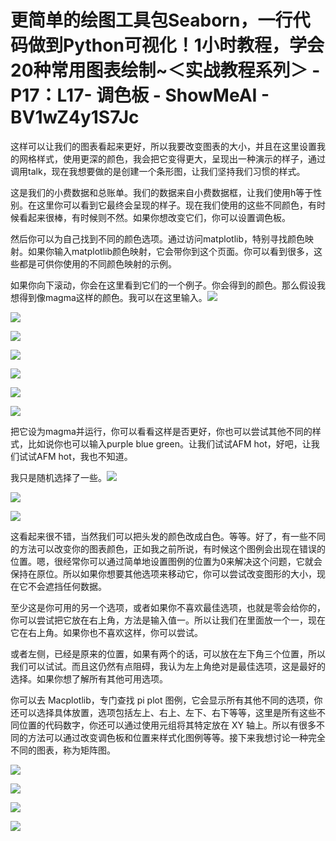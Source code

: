 # 更简单的绘图工具包Seaborn，一行代码做到Python可视化！1小时教程，学会20种常用图表绘制~＜实战教程系列＞ - P17：L17- 调色板 - ShowMeAI - BV1wZ4y1S7Jc

这样可以让我们的图表看起来更好，所以我要改变图表的大小，并且在这里设置我的网格样式，使用更深的颜色，我会把它变得更大，呈现出一种演示的样子，通过调用talk，现在我想要做的是创建一个条形图，让我们坚持我们习惯的样式。

这是我们的小费数据和总账单。我们的数据来自小费数据框，让我们使用h等于性别。在这里你可以看到它最终会呈现的样子。现在我们使用的这些不同颜色，有时候看起来很棒，有时候则不然。如果你想改变它们，你可以设置调色板。

然后你可以为自己找到不同的颜色选项。通过访问matplotlib，特别寻找颜色映射。如果你输入matplotlib颜色映射，它会带你到这个页面。你可以看到很多，这些都是可供你使用的不同颜色映射的示例。

如果你向下滚动，你会在这里看到它们的一个例子。你会得到的颜色。那么假设我想得到像magma这样的颜色。我可以在这里输入。![](img/ffdad37982e1a7198018b6acc1d66d7c_1.png)

![](img/ffdad37982e1a7198018b6acc1d66d7c_2.png)

![](img/ffdad37982e1a7198018b6acc1d66d7c_3.png)

![](img/ffdad37982e1a7198018b6acc1d66d7c_4.png)

![](img/ffdad37982e1a7198018b6acc1d66d7c_5.png)

![](img/ffdad37982e1a7198018b6acc1d66d7c_6.png)

![](img/ffdad37982e1a7198018b6acc1d66d7c_7.png)

把它设为magma并运行，你可以看看这样是否更好，你也可以尝试其他不同的样式，比如说你也可以输入purple blue green。让我们试试AFM hot，好吧，让我们试试AFM hot，我也不知道。

我只是随机选择了一些。![](img/ffdad37982e1a7198018b6acc1d66d7c_9.png)

![](img/ffdad37982e1a7198018b6acc1d66d7c_10.png)

![](img/ffdad37982e1a7198018b6acc1d66d7c_11.png)

这看起来很不错，当然我们可以把头发的颜色改成白色。等等。好了，有一些不同的方法可以改变你的图表颜色，正如我之前所说，有时候这个图例会出现在错误的位置。嗯，很经常你可以通过简单地设置图例的位置为0来解决这个问题，它就会保持在原位。所以如果你想要其他选项来移动它，你可以尝试改变图形的大小，现在它不会遮挡任何数据。

至少这是你可用的另一个选项，或者如果你不喜欢最佳选项，也就是零会给你的，你可以尝试把它放在右上角，方法是输入值一。所以让我们在里面放一个一，现在它在右上角。如果你也不喜欢这样，你可以尝试。

或者左侧，已经是原来的位置，如果有两个的话，可以放在左下角三个位置，所以我们可以试试。而且这仍然有点阻碍，我认为左上角绝对是最佳选项，这是最好的选择。如果你想了解所有其他可用选项。

你可以去 Macplotlib，专门查找 pi plot 图例，它会显示所有其他不同的选项，你还可以选择具体放置，选项包括左上、右上、左下、右下等等，这里是所有这些不同位置的代码数字，你还可以通过使用元组将其特定放在 XY 轴上。所以有很多不同的方法可以通过改变调色板和位置来样式化图例等等。接下来我想讨论一种完全不同的图表，称为矩阵图。

![](img/ffdad37982e1a7198018b6acc1d66d7c_13.png)

![](img/ffdad37982e1a7198018b6acc1d66d7c_14.png)

![](img/ffdad37982e1a7198018b6acc1d66d7c_15.png)

![](img/ffdad37982e1a7198018b6acc1d66d7c_16.png)
